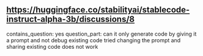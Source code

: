 ## https://huggingface.co/stabilityai/stablecode-instruct-alpha-3b/discussions/8

contains_question: yes
question_part: can it only generate code by giving it a prompt and not debug existing code tried changing the prompt and sharing existing code does not  work